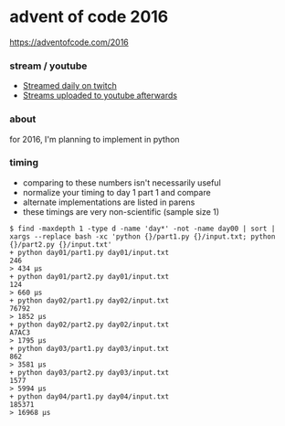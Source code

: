 advent of code 2016
===================

https://adventofcode.com/2016

### stream / youtube

- [Streamed daily on twitch](https://twitch.tv/anthonywritescode)
- [Streams uploaded to youtube afterwards](https://www.youtube.com/channel/UChPxcypesw8L-iqltstSI4Q)

### about

for 2016, I'm planning to implement in python

### timing

- comparing to these numbers isn't necessarily useful
- normalize your timing to day 1 part 1 and compare
- alternate implementations are listed in parens
- these timings are very non-scientific (sample size 1)

```console
$ find -maxdepth 1 -type d -name 'day*' -not -name day00 | sort | xargs --replace bash -xc 'python {}/part1.py {}/input.txt; python {}/part2.py {}/input.txt'
+ python day01/part1.py day01/input.txt
246
> 434 μs
+ python day01/part2.py day01/input.txt
124
> 660 μs
+ python day02/part1.py day02/input.txt
76792
> 1852 μs
+ python day02/part2.py day02/input.txt
A7AC3
> 1795 μs
+ python day03/part1.py day03/input.txt
862
> 3581 μs
+ python day03/part2.py day03/input.txt
1577
> 5994 μs
+ python day04/part1.py day04/input.txt
185371
> 16968 μs
```
